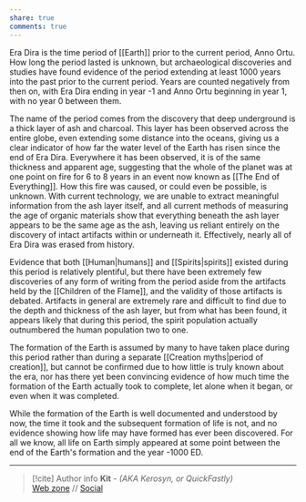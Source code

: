 ```yaml
---
share: true
comments: true
---
```

Era Dira is the time period of [[Earth]] prior to the current period, Anno Ortu. How long the period lasted is unknown, but archaeological discoveries and studies have found evidence of the period extending at least 1000 years into the past prior to the current period. Years are counted negatively from then on, with Era Dira ending in year -1 and Anno Ortu beginning in year 1, with no year 0 between them.

The name of the period comes from the discovery that deep underground is a thick layer of ash and charcoal. This layer has been observed across the entire globe, even extending some distance into the oceans, giving us a clear indicator of how far the water level of the Earth has risen since the end of Era Dira. Everywhere it has been observed, it is of the same thickness and apparent age, suggesting that the whole of the planet was at one point on fire for 6 to 8 years in an event now known as [[The End of Everything]]. How this fire was caused, or could even be possible, is unknown. With current technology, we are unable to extract meaningful information from the ash layer itself, and all current methods of measuring the age of organic materials show that everything beneath the ash layer appears to be the same age as the ash, leaving us reliant entirely on the discovery of intact artifacts within or underneath it. Effectively, nearly all of Era Dira was erased from history.

Evidence that both [[Human|humans]] and [[Spirits|spirits]] existed during this period is relatively plentiful, but there have been extremely few discoveries of any form of writing from the period aside from the artifacts held by the [[Children of the Flame]], and the validity of those artifacts is debated. Artifacts in general are extremely rare and difficult to find due to the depth and thickness of the ash layer, but from what has been found, it appears likely that during this period, the spirit population actually outnumbered the human population two to one.

The formation of the Earth is assumed by many to have taken place during this period rather than during a separate [[Creation myths|period of creation]], but cannot be confirmed due to how little is truly known about the era, nor has there yet been convincing evidence of how much time the formation of the Earth actually took to complete, let alone when it began, or even when it was completed.

While the formation of the Earth is well documented and understood by now, the time it took and the subsequent formation of life is not, and no evidence showing how life may have formed has ever been discovered. For all we know, all life on Earth simply appeared at some point between the end of the Earth's formation and the year -1000 ED.

-----
> [!cite] Author info
> **Kit** - *(AKA Kerosyn, or QuickFastly)*\
> [Web zone](https://kerosyn.link) // [Social](https://m.tripulse.link/@kit)